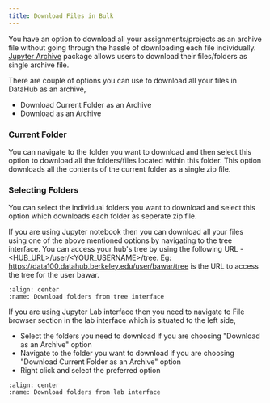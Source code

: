 ```yaml
---
title: Download Files in Bulk
---
```


You have an option to download all your assignments/projects as an archive file without going through the hassle of downloading each file individually. [Jupyter Archive](https://github.com/jupyterlab-contrib/jupyter-archive) package allows users to download their files/folders as single archive file.

There are couple of options you can use to download all your files in DataHub as an archive,
- Download Current Folder as an Archive
- Download as an Archive

### Current Folder

You can navigate to the folder you want to download and then select this option to download all the folders/files located within this folder. This option downloads all the contents of the current folder as a single zip file.

### Selecting Folders

You can select the individual folders you want to download and select this option which downloads each folder as seperate zip file.

If you are using Jupyter notebook then you can download all your files using one of the above mentioned options by navigating to the tree interface. You can access your hub's tree by using the following URL - <HUB_URL>/user/<YOUR_USERNAME>/tree. Eg: https://data100.datahub.berkeley.edu/user/bawar/tree is the URL to access the tree for the user bawar.

```{figure} ../images/download-archive.gif
:align: center
:name: Download folders from tree interface
```

If you are using Jupyter Lab interface then you need to navigate to File browser section in the lab interface which is situated to the left side, 
- Select the folders you need to download if you are choosing "Download as an Archive" option
- Navigate to the folder you want to download if you are choosing "Download Current Folder as an Archive" option
- Right click and select the preferred option

```{figure} ../images/download-folder.gif
:align: center
:name: Download folders from lab interface
```
